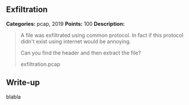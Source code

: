 ## Exfiltration

**Categories:** pcap, 2019
**Points:** 100
**Description:**

>  A file was exfiltrated using common protocol. In fact if this
>  protocol didn't exist using internet would be annoying.
>  
>  Can you find the header and then extract the file?
>  
>  
>  exfiltration.pcap
>  


## Write-up

blabla

